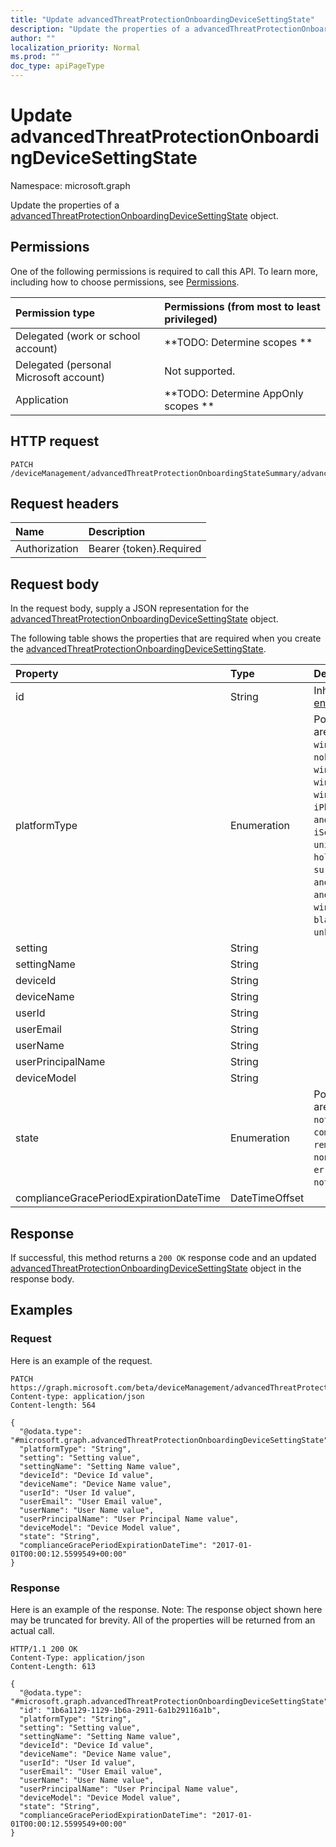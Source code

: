```yaml
---
title: "Update advancedThreatProtectionOnboardingDeviceSettingState"
description: "Update the properties of a advancedThreatProtectionOnboardingDeviceSettingState object."
author: ""
localization_priority: Normal
ms.prod: ""
doc_type: apiPageType
---
```


# Update advancedThreatProtectionOnboardingDeviceSettingState

Namespace: microsoft.graph

Update the properties of a [advancedThreatProtectionOnboardingDeviceSettingState](../resources/advancedthreatprotectiononboardingdevicesettingstate.md) object.

## Permissions
One of the following permissions is required to call this API. To learn more, including how to choose permissions, see [Permissions](/concepts/permissions-reference.md).

|Permission type|Permissions (from most to least privileged)|
|:---|:---|
|Delegated (work or school account)|**TODO: Determine scopes **|
|Delegated (personal Microsoft account)|Not supported.|
|Application|**TODO: Determine AppOnly scopes **|

## HTTP request
<!-- {
  "blockType": "ignored"
}
-->
``` http
PATCH /deviceManagement/advancedThreatProtectionOnboardingStateSummary/advancedThreatProtectionOnboardingDeviceSettingStates/{advancedThreatProtectionOnboardingDeviceSettingStateId}
```

## Request headers
|Name|Description|
|:---|:---|
|Authorization|Bearer {token}.Required|

## Request body
In the request body, supply a JSON representation for the [advancedThreatProtectionOnboardingDeviceSettingState](../resources/advancedthreatprotectiononboardingdevicesettingstate.md) object.

The following table shows the properties that are required when you create the [advancedThreatProtectionOnboardingDeviceSettingState](../resources/advancedthreatprotectiononboardingdevicesettingstate.md).

|Property|Type|Description|
|:---|:---|:---|
|id|String| Inherited from [entity](../resources/entity.md)|
|platformType|Enumeration| Possible values are: `desktop`, `windowsRT`, `winMO6`, `nokia`, `windowsPhone`, `mac`, `winCE`, `winEmbedded`, `iPhone`, `iPad`, `iPod`, `android`, `iSocConsumer`, `unix`, `macMDM`, `holoLens`, `surfaceHub`, `androidForWork`, `androidEnterprise`, `windows10x`, `blackberry`, `palm`, `unknown`.|
|setting|String||
|settingName|String||
|deviceId|String||
|deviceName|String||
|userId|String||
|userEmail|String||
|userName|String||
|userPrincipalName|String||
|deviceModel|String||
|state|Enumeration| Possible values are: `unknown`, `notApplicable`, `compliant`, `remediated`, `nonCompliant`, `error`, `conflict`, `notAssigned`.|
|complianceGracePeriodExpirationDateTime|DateTimeOffset||



## Response
If successful, this method returns a `200 OK` response code and an updated [advancedThreatProtectionOnboardingDeviceSettingState](../resources/advancedthreatprotectiononboardingdevicesettingstate.md) object in the response body.

## Examples

### Request
Here is an example of the request.
<!-- {
  "blockType": "request",
  "name": "update_advancedthreatprotectiononboardingdevicesettingstate"
}
-->
``` http
PATCH https://graph.microsoft.com/beta/deviceManagement/advancedThreatProtectionOnboardingStateSummary/advancedThreatProtectionOnboardingDeviceSettingStates/{advancedThreatProtectionOnboardingDeviceSettingStateId}
Content-type: application/json
Content-length: 564

{
  "@odata.type": "#microsoft.graph.advancedThreatProtectionOnboardingDeviceSettingState",
  "platformType": "String",
  "setting": "Setting value",
  "settingName": "Setting Name value",
  "deviceId": "Device Id value",
  "deviceName": "Device Name value",
  "userId": "User Id value",
  "userEmail": "User Email value",
  "userName": "User Name value",
  "userPrincipalName": "User Principal Name value",
  "deviceModel": "Device Model value",
  "state": "String",
  "complianceGracePeriodExpirationDateTime": "2017-01-01T00:00:12.5599549+00:00"
}
```

### Response
Here is an example of the response. Note: The response object shown here may be truncated for brevity. All of the properties will be returned from an actual call.
<!-- {
  "blockType": "response",
  "truncated": true
}
-->
``` http
HTTP/1.1 200 OK
Content-Type: application/json
Content-Length: 613

{
  "@odata.type": "#microsoft.graph.advancedThreatProtectionOnboardingDeviceSettingState",
  "id": "1b6a1129-1129-1b6a-2911-6a1b29116a1b",
  "platformType": "String",
  "setting": "Setting value",
  "settingName": "Setting Name value",
  "deviceId": "Device Id value",
  "deviceName": "Device Name value",
  "userId": "User Id value",
  "userEmail": "User Email value",
  "userName": "User Name value",
  "userPrincipalName": "User Principal Name value",
  "deviceModel": "Device Model value",
  "state": "String",
  "complianceGracePeriodExpirationDateTime": "2017-01-01T00:00:12.5599549+00:00"
}
```

